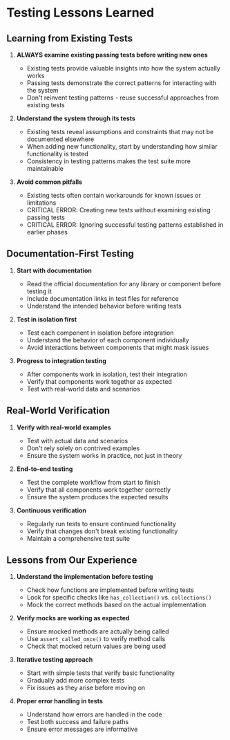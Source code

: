 # Testing Lessons Learned

## Learning from Existing Tests

1. **ALWAYS examine existing passing tests before writing new ones**
   - Existing tests provide valuable insights into how the system actually works
   - Passing tests demonstrate the correct patterns for interacting with the system
   - Don't reinvent testing patterns - reuse successful approaches from existing tests

2. **Understand the system through its tests**
   - Existing tests reveal assumptions and constraints that may not be documented elsewhere
   - When adding new functionality, start by understanding how similar functionality is tested
   - Consistency in testing patterns makes the test suite more maintainable

3. **Avoid common pitfalls**
   - Existing tests often contain workarounds for known issues or limitations
   - CRITICAL ERROR: Creating new tests without examining existing passing tests
   - CRITICAL ERROR: Ignoring successful testing patterns established in earlier phases

## Documentation-First Testing

1. **Start with documentation**
   - Read the official documentation for any library or component before testing it
   - Include documentation links in test files for reference
   - Understand the intended behavior before writing tests

2. **Test in isolation first**
   - Test each component in isolation before integration
   - Understand the behavior of each component individually
   - Avoid interactions between components that might mask issues

3. **Progress to integration testing**
   - After components work in isolation, test their integration
   - Verify that components work together as expected
   - Test with real-world data and scenarios

## Real-World Verification

1. **Verify with real-world examples**
   - Test with actual data and scenarios
   - Don't rely solely on contrived examples
   - Ensure the system works in practice, not just in theory

2. **End-to-end testing**
   - Test the complete workflow from start to finish
   - Verify that all components work together correctly
   - Ensure the system produces the expected results

3. **Continuous verification**
   - Regularly run tests to ensure continued functionality
   - Verify that changes don't break existing functionality
   - Maintain a comprehensive test suite

## Lessons from Our Experience

1. **Understand the implementation before testing**
   - Check how functions are implemented before writing tests
   - Look for specific checks like `has_collection()` vs. `collections()`
   - Mock the correct methods based on the actual implementation

2. **Verify mocks are working as expected**
   - Ensure mocked methods are actually being called
   - Use `assert_called_once()` to verify method calls
   - Check that mocked return values are being used

3. **Iterative testing approach**
   - Start with simple tests that verify basic functionality
   - Gradually add more complex tests
   - Fix issues as they arise before moving on

4. **Proper error handling in tests**
   - Understand how errors are handled in the code
   - Test both success and failure paths
   - Ensure error messages are informative 